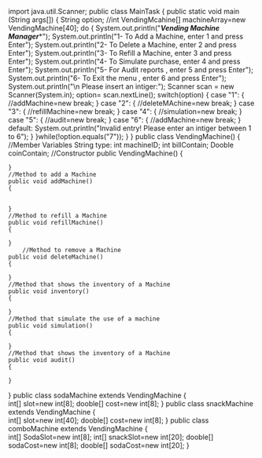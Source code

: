 
import java.util.Scanner;
public class MainTask
{
	public static void main (String args[]) 
	{
		String option;
		//int 
		VendingMcahine[] machineArray=new VendingMachine[40];
		do
		{
			System.out.println("*******Vending Machine Manager********");
			System.out.println("1- To Add a Machine, enter 1 and press Enter");
			System.out.println("2- To Delete a Machine, enter 2 and press Enter");
			System.out.println("3- To Refill a Machine, enter 3 and press Enter");
			System.out.println("4- To Simulate purchase, enter 4 and press Enter");
		    	System.out.println("5- For Audit reports , enter 5 and press Enter");
		    	System.out.println("6- To Exit the menu , enter 6 and press Enter");
		    	System.out.println("\n Please insert an intiger:");
		    	Scanner scan = new Scanner(System.in);
		    	option= scan.nextLine();
		    	switch(option)
			{
		    		case "1":
		    		{
		    			//addMachine=new
		    			break;
		    		}
		    		case "2":
		    		{
		    			//deleteMAchine=new
		    			break;
		    		}
		    		case "3":
		    		{
		    			//refillMachine=new
		    			break;
		    		}
		    		case "4":
		    		{
		    			//simulation=new
		    			break;
		    		}
		    		case "5":
		    		{
		    			//audit=new
		    			break;
		    		}
		    		case "6":
		    		{
		    			//addMachine=new
		    			break;
		    		}
		    		default:
		    		System.out.println("Invalid entry! Please enter an intiger between 1 to 6");
		    	}
		}while(!option.equals("7"));
	}
}
public class VendingMachine()
{	//Member Variables
	String type:
	int machineID;
	int billContain;
	Dooble coinContain;
	//Constructor
	public VendingMachine()
	{
		
	}
	//Method to add a Machine
	public void addMachine()
	{	
		
		
	}
	//Method to refill a Machine
	public void refillMachine()
	{
	
	}
        //Method to remove a Machine
	public void deleteMachine()
	{
	
	}
	//Method that shows the inventory of a Machine
	public void inventory()
	{
	
	}
	//Method that simulate the use of a machine
	public void simulation()
	{
	
	}
	//Method that shows the inventory of a Machine
	public void audit()
	{
	
	}
	
}
public class sodaMachine extends VendingMachine
{	
	int[] slot=new int[8];
	dooble[] cost=new int[8];
}
public class snackMachine extends VendingMachine
{	
	int[] slot=new int[40];
	dooble[] cost=new int[8];
}
public class comboMachine extends VendingMachine
{	
	int[] SodaSlot=new int[8];
	int[] snackSlot=new int[20];
	dooble[] sodaCost=new int[8];
	dooble[] sodaCost=new int[20];
}

